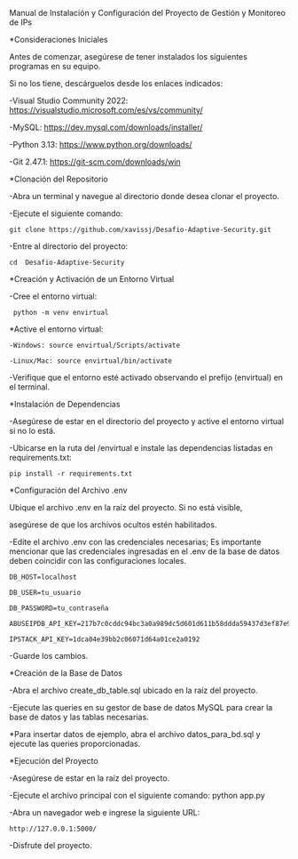 Manual de Instalación y Configuración del Proyecto de Gestión y Monitoreo de IPs 


*Consideraciones Iniciales 

Antes de comenzar, asegúrese de tener instalados los siguientes programas en su equipo. 

Si no los tiene, descárguelos desde los enlaces indicados: 

-Visual Studio Community 2022: https://visualstudio.microsoft.com/es/vs/community/

-MySQL: https://dev.mysql.com/downloads/installer/  

-Python 3.13:  https://www.python.org/downloads/ 

-Git 2.47.1: https://git-scm.com/downloads/win


*Clonación del Repositorio 

-Abra un terminal y navegue al directorio donde desea clonar el proyecto. 

-Ejecute el siguiente comando:

	git clone https://github.com/xavissj/Desafio-Adaptive-Security.git 
 
-Entre al directorio del proyecto:       

	cd  Desafio-Adaptive-Security 


*Creación y Activación de un Entorno Virtual 

-Cree el entorno virtual:

	 python -m venv envirtual 


*Active el entorno virtual:  

	-Windows: source envirtual/Scripts/activate 
 
  	-Linux/Mac: source envirtual/bin/activate 
   
-Verifique que el entorno esté activado observando el prefijo (envirtual) en el terminal.              
 

*Instalación de Dependencias 

-Asegúrese de estar en el directorio del proyecto y active el entorno virtual si no lo está. 

-Ubicarse en la ruta del /envirtual e instale las dependencias listadas en requirements.txt:  

	pip install -r requirements.txt 

             
*Configuración del Archivo .env 

Ubique el archivo .env en la raíz del proyecto. Si no está visible,

asegúrese de que los archivos ocultos estén habilitados. 

-Edite el archivo .env con las credenciales necesarias; Es importante mencionar que las credenciales ingresadas en el .env de la base de datos
deben coincidir con las configuraciones locales.

	DB_HOST=localhost 
 
	DB_USER=tu_usuario 
 
	DB_PASSWORD=tu_contraseña 
 
	ABUSEIPDB_API_KEY=217b7c0cddc94bc3a0a989dc5d601d611b58ddda59437d3ef87e9506a556017f06a5cfd0c61d838f  
 
	IPSTACK_API_KEY=1dca04e39bb2c06071d64a01ce2a0192 


-Guarde los cambios. 


*Creación de la Base de Datos 

-Abra el archivo create_db_table.sql ubicado en la raíz del proyecto. 

-Ejecute las queries en su gestor de base de datos MySQL para crear la base de datos y las tablas necesarias. 


*Para insertar datos de ejemplo, abra el archivo datos_para_bd.sql y ejecute las queries proporcionadas. 


*Ejecución del Proyecto 

-Asegúrese de estar en la raíz del proyecto. 

-Ejecute el archivo principal con el siguiente comando: python app.py 


-Abra un navegador web e ingrese la siguiente URL:

 	http://127.0.0.1:5000/ 
  
-Disfrute del proyecto.
  

 
  

 

 
